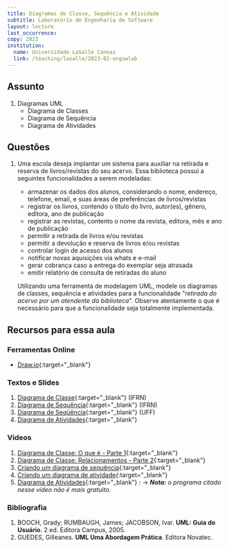```yaml
---
title: Diagramas de Classe, Sequência e Atividade
subtitle: Laboratório de Engenharia de Software
layout: lecture
last_occurrence: 
copy: 2023
institution:
  name: Universidade LaSalle Canoas
  link: /teaching/lasalle/2023-02-engswlab
---
```


## Assunto

1. Diagramas UML
    * Diagrama de Classes
    * Diagrama de Sequência
    * Diagrama de Atividades


## Questões

1. Uma escola deseja implantar um sistema para auxiliar na retirada e reserva de livros/revistas do seu acervo. Essa biblioteca possui a seguintes funcionalidades a serem modeladas:
    * armazenar os dados dos alunos, considerando o nome, endereço, telefone, email, e suas áreas de preferências de livros/revistas
    * registrar os livros, contendo o título do livro, autor(es), gênero, editora, ano de publicação
    * registrar as revistas, contento o nome da revista, editora, mês e ano de publicação
    * permitir a retirada de livros e/ou revistas
    * permitir a devolução e reserva de livros e/ou revistas
    * controlar login de acesso dos alunos
    * notificar novas aquisições via whats e e-mail
    * gerar cobrança caso a entrega do exemplar seja atrasada
    * emitir relatório de consulta de retiradas do aluno

    Utilizando uma ferramenta de modelagem UML, modele os diagramas de classes, sequência e atividades para a funcionalidade "_retirada do acervo por um atendente da biblioteca_". Observe atentamente o que é necessário para que a funcionalidade seja totalmente implementada.


## Recursos para essa aula

### Ferramentas Online

* [Draw.io](https://app.diagrams.net/){:target="\_blank"}


### Textos e Slides

1. [Diagrama de Classe](https://docente.ifrn.edu.br/givanaldorocha/disciplinas/engenharia-de-software-licenciatura-em-informatica/diagrama-de-classes){:target="\_blank"} (IFRN)
2. [Diagrama de Sequência](https://docente.ifrn.edu.br/givanaldorocha/disciplinas/engenharia-de-software-licenciatura-em-informatica/diagrama-de-sequencia){:target="\_blank"} (IFRN)
3. [Diagrama de Seqüência](http://profs.ic.uff.br/~viviane.silva/2010.1/es1/util/aula8.pdf){:target="\_blank"} (UFF)
4. [Diagrama de Atividades](https://pt.venngage.com/blog/diagrama-de-atividades/){:target="\_blank"}


### Videos

1. [Diagrama de Classe: O que é - Parte 1](https://www.youtube.com/watch?v=JQSsqMCVi1k){:target="\_blank"}
2. [Diagrama de Classe: Relacionamentos - Parte 2](https://www.youtube.com/watch?v=IJtQWLnHvcQ){:target="\_blank"}
3. [Criando um diagrama de sequência](https://www.youtube.com/watch?v=ypP6HQdDxYM){:target="\_blank"}
4. [Criando um diagrama de atividade](https://www.youtube.com/watch?v=_1vHj_j3zDY){:target="\_blank"}
5. [Diagrama de Atividades](https://www.youtube.com/watch?v=DcsGnz7Kg5o){:target="\_blank"}
   : $\rightarrow$ _**Nota:** o programa citado nesse vídeo não é mais gratuito._

### Bibliografia

1. BOOCH, Grady; RUMBAUGH, James; JACOBSON, Ivar. **UML: Guia do Usuário**. 2 ed. Editora Campus, 2005.
2. GUEDES, Gilleanes. **UML Uma Abordagem Prática**. Editora Novatec.
